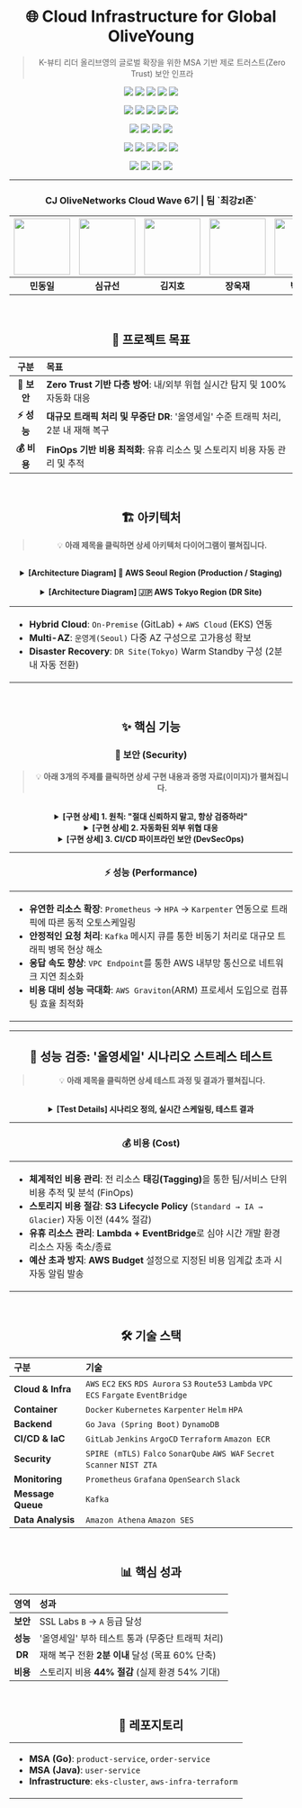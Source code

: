 <div align="center">

# 🌐 Cloud Infrastructure for Global OliveYoung

> K-뷰티 리더 올리브영의 글로벌 확장을 위한 MSA 기반 제로 트러스트(Zero Trust) 보안 인프라

<p>
  <img src="https://img.shields.io/badge/AWS-232F3E?logo=amazonaws&logoColor=white" />
  <img src="https://img.shields.io/badge/Kubernetes-326CE5?logo=kubernetes&logoColor=white" />
  <img src="https://img.shields.io/badge/Terraform-7B42BC?logo=terraform&logoColor=white" />
  <img src="https://img.shields.io/badge/Docker-2496ED?logo=docker&logoColor=white" />
  <img src="https://img.shields.io/badge/Helm-0F1689?logo=helm&logoColor=white" />
</p>
<p>
  <img src="https://img.shields.io/badge/Go-00ADD8?logo=go&logoColor=white" />
  <img src="https://img.shields.io/badge/Java-007396?logo=openjdk&logoColor=white" />
  <img src="https://img.shields.io/badge/Spring-6DB33F?logo=spring&logoColor=white" />
  <img src="https://img.shields.io/badge/Apache%20Kafka-231F20?logo=apachekafka&logoColor=white" />
  <img src="https://img.shields.io/badge/Amazon%20DynamoDB-4053D6?logo=amazondynamodb&logoColor=white" />
</p>
<p>
  <img src="https://img.shields.io/badge/GitLab-FC6D26?logo=gitlab&logoColor=white" />
  <img src="https://img.shields.io/badge/Jenkins-D24939?logo=jenkins&logoColor=white" />
  <img src="https://img.shields.io/badge/ArgoCD-EF7B4D?logo=argocd&logoColor=white" />
  <img src="https://img.shields.io/badge/Amazon%20ECR-FF9900?logo=amazonelasticcontainerregistry&logoColor=white" />
</p>
<p>
  <img src="https://img.shields.io/badge/SPIRE-A6C444?logo=spiffe&logoColor=white" />
  <img src="https://img.shields.io/badge/Falco-00A5E6?logo=falco&logoColor=white" />
  <img src="https://img.shields.io/badge/SonarQube-4E9BCD?logo=sonarqube&logoColor=white" />
  <img src="https://img.shields.io/badge/AWS%20WAF-FF9900?logo=awswaf&logoColor=white" />
  <img src="https://img.shields.io/badge/NIST-000000?logo=nist&logoColor=white" />
</p>
<p>
  <img src="https://img.shields.io/badge/Prometheus-E6522C?logo=prometheus&logoColor=white" />
  <img src="https://img.shields.io/badge/Grafana-F46800?logo=grafana&logoColor=white" />
  <img src="https://img.shields.io/badge/OpenSearch-005EB8?logo=opensearch&logoColor=white" />
  <img src="https://img.shields.io/badge/Amazon%20Athena-7D4099?logo=amazonathena&logoColor=white" />
</p>

<hr>

<h3 align="center">CJ OliveNetworks Cloud Wave 6기 | 팀 `최강zl존`</h3>

| [<img src="https://github.com/DongilMin.png" width="100">](https://github.com/DongilMin) | [<img src="https://github.com/gyuseon25.png" width="100">](https://github.com/gyuseon25) | [<img src="https://github.com/isuking6511.png" width="100">](https://github.com/isuking6511) | [<img src="https://github.com/dfadsfa.png" width="100">](https://github.com/dfadsfa) | [<img src="https://github.com/sojung102.png" width="100">](https://github.com/sojung102) |
| :---: | :---: | :---: | :---: | :---: |
| **민동일** | **심규선** | **김지호** | **장욱재** | **박소정** |

<br>

<h2 align="center">🚀 프로젝트 목표</h2>

| 구분 | 목표 |
| :---: | :--- |
| **🔐 보안** | **Zero Trust 기반 다층 방어**: 내/외부 위협 실시간 탐지 및 100% 자동화 대응 |
| **⚡ 성능** | **대규모 트래픽 처리 및 무중단 DR**: '올영세일' 수준 트래픽 처리, 2분 내 재해 복구 |
| **💰 비용** | **FinOps 기반 비용 최적화**: 유휴 리소스 및 스토리지 비용 자동 관리 및 추적 |

<br>

<h2 align="center">🏗️ 아키텍처</h2>

> 💡 **아래 제목을 클릭하면 상세 아키텍처 다이어그램이 펼쳐집니다.**

<br>

<details>
<summary><strong>[Architecture Diagram] 📍 AWS Seoul Region (Production / Staging)</strong></summary>
<br>
<table border="0">
 <tr>
  <td align="center"><img src="https://github.com/user-attachments/assets/4116044f-862b-48aa-bac7-13a4b1975c0b" width="100%" /></td>
  <td align="center"><img src="https://github.com/user-attachments/assets/18b6b3bf-4d14-400b-80cc-8e5352d1e712" width="100%" /></td>
 </tr>
</table>
</details>

<br>

<details>
<summary><strong>[Architecture Diagram] 🇯🇵 AWS Tokyo Region (DR Site)</strong></summary>
<br>
<p align="center">
  <img src="https://github.com/user-attachments/assets/323898de-7179-4fde-b4a0-7fde79ba35f5" width="800" />
</p>
</details>

<table border="0"><tr><td align="left">
<ul>
<li><strong>Hybrid Cloud</strong>: <code>On-Premise</code> (GitLab) + <code>AWS Cloud</code> (EKS) 연동</li>
<li><strong>Multi-AZ</strong>: <code>운영계(Seoul)</code> 다중 AZ 구성으로 고가용성 확보</li>
<li><strong>Disaster Recovery</strong>: <code>DR Site(Tokyo)</code> Warm Standby 구성 (2분 내 자동 전환)</li>
</ul>
</td></tr></table>

<br>

<h2 align="center">✨ 핵심 기능</h2>

<h3 align="center">🔐 보안 (Security)</h3>

> 💡 **아래 3개의 주제를 클릭하면 상세 구현 내용과 증명 자료(이미지)가 펼쳐집니다.**

<br>

<details>
<summary><strong>[구현 상세] 1. 원칙: "절대 신뢰하지 말고, 항상 검증하라"</strong></summary>
<br>
    
* **서비스 간 상호 인증**: MSA 환경 내 모든 서비스 통신에 **mTLS** 상호 인증 적용
    <p align="center">
      <img width="650" height="300" alt="TLS vs mTLS Communication" src="https://github.com/user-attachments/assets/cef71004-f042-469f-8170-5d9a2d2fbbb8" />
    </p>

* **mTLS 자동화**: 수동 관리의 한계 → **SPIRE** 도입으로 **워크로드 증명(Attestation)** 기반 인증서 발급/갱신 **100% 자동화**
    <p align="center">
      <img width="650" height="400" alt="SPIRE Architecture" src="https://github.com/user-attachments/assets/9066d6a4-4674-4074-a3d4-7337d745c2c0" />
    </p>

* **인증서 탈취 대응**: **60초 수명**의 초단기 인증서(SVID)를 **30초** 주기로 자동 갱신하여 탈취 피해 최소화
    <p align="center">
      <img width="650" height="300" alt="Short-Lived SVID Renewal Proof" src="https://github.com/user-attachments/assets/e127d6e8-d7ae-444a-9cc5-bae5b10797fe" />
    </p>
</details>

<details>
<summary><strong>[구현 상세] 2. 자동화된 외부 위협 대응</strong></summary>
<br>

* **테스트 시나리오**: 대규모 **Credential Stuffing** 공격 및 개인정보 유출 상황 모의
    <p align="center">
      <img width="650" height="300" alt="Simulated Data Breach Scenario" src="https://github.com/user-attachments/assets/a8d7f2c6-47a4-45dd-8f6a-0ec858e66e51" />
    </p>

* **대응 파이프라인**: **탐지 → 차단 → 시각화 → 알림 → 분석 → 리포팅** 전 과정 100% 자동화
    <p align="center">
      <img width="650" height="300" alt="Automated Threat Response Pipeline" src="https://github.com/user-attachments/assets/b21fe029-d27e-47c5-a3ed-87f287392acf" />
    </p>

* **실시간 대응**: **WAF** 자동 차단 → **OpenSearch** 실시간 시각화 → **Slack** 즉각 알림
    <p align="center">
      <img width="650" height="300" alt="Real-time Detection & Alerting Demo" src="https://github.com/user-attachments/assets/32254136-5039-4a6f-819c-e56f287a5e64" />
    </p>

* **분석 및 리포팅**: **WAF Log (S3)** → **Athena** 자동 쿼리 → **SES** 일일 보고서 발송
    <p align="center">
      <img width="650" height="300" alt="Automated Log Analysis & Reporting" src="https://github.com/user-attachments/assets/b6717032-9c6d-4d8d-8d33-fa9f08b03cbe" />
    </p>
</details>

<details>
<summary><strong>[구현 상세] 3. CI/CD 파이프라인 보안 (DevSecOps)</strong></summary>
<br>

* **정적 코드 분석**: `SonarQube`를 통한 소스 코드 레벨의 잠재적 보안 취약점 사전 탐지
    <p align="center">
      <img width="650" height="300" alt="SonarQube SAST" src="https://github.com/user-attachments/assets/75a51d55-d680-4b82-b2bb-e7f67bd3bd56" />
    </p>

* **민감 정보 스캐닝**: `Git` 커밋 내 민감 정보(API 키 등) 실시간 탐지, 자동 비활성화 및 경고
    <p align="center">
      <img width="650" height="300" alt="Secret Scanning & Alerting" src="https://github.com/user-attachments/assets/06b46a5b-798d-4369-b2be-7ee69d49fe3d" />
    </p>
</details>

<hr>

<h3 align="center">⚡ 성능 (Performance)</h3>

<table border="0"><tr><td align="left">
<ul>
<li><strong>유연한 리소스 확장</strong>: <code>Prometheus</code> → <code>HPA</code> → <code>Karpenter</code> 연동으로 트래픽에 따른 동적 오토스케일링</li>
<li><strong>안정적인 요청 처리</strong>: <code>Kafka</code> 메시지 큐를 통한 비동기 처리로 대규모 트래픽 병목 현상 해소</li>
<li><strong>응답 속도 향상</strong>: <code>VPC Endpoint</code>를 통한 AWS 내부망 통신으로 네트워크 지연 최소화</li>
<li><strong>비용 대비 성능 극대화</strong>: <code>AWS Graviton</code>(ARM) 프로세서 도입으로 컴퓨팅 효율 최적화</li>
</ul>
</td></tr></table>

<hr>

<h2 align="center">🔬 성능 검증: '올영세일' 시나리오 스트레스 테스트</h2>

> 💡 **아래 제목을 클릭하면 상세 테스트 과정 및 결과가 펼쳐집니다.**

<br>

<details>
<summary><strong>[Test Details] 시나리오 정의, 실시간 스케일링, 테스트 결과</strong></summary>
<br>

* **시나리오 정의**:
    * **기준**: 올리브영 공식 트래픽 5단계 모델 기반
    * **목표**: 최고 부하 단계인 **'(S) Special - 올영세일'** (평시 20배 이상) 트래픽을 안정적으로 처리

    <p align="center">
      <img width="650" height="300" alt="Traffic Level Scenario" src="https://github.com/user-attachments/assets/3cf9d698-9d68-42bf-9ef7-fcc1b7d77565" />
    </p>

* **실시간 스케일링 동작**:
    * **Pod 확장 (HPA)**: `Prometheus`로 수집된 CPU/Memory 임계값 초과 시 HPA가 Pod 수를 **4개에서 13개로 확장**
    * **Node 프로비저닝 (Karpenter)**: HPA에 의해 스케줄링 불가능한 Pod 발생 시 `Karpenter`가 신규 Node(7개→10개)를 **Just-in-Time 방식으로 즉시 프로비저닝**

    <p align="center">
      <img width="650" height="300" alt="Real-time Scaling Visualization" src="https://github.com/user-attachments/assets/be64eb3d-67c9-4313-a2b5-355df6f53814" />
    </p>

* **테스트 결과 (Grafana 대시보드)**:
    * **결과**: 트래픽 폭증에 성공적으로 대응 후, 트래픽 감소 시 Pod와 Node가 설정된 기준에 따라 안정적으로 축소됨을 확인
    * **Pod 수**: **4 → 13 → 4** (안정적 복귀)
    * **Node 수**: **7 → 10 → 8** (비용 최적화를 위한 점진적 축소)

    <p align="center">
      <img width="650" height="300" alt="Grafana Dashboard Results" src="https://github.com/user-attachments/assets/6dd70aae-8b88-481e-9981-8c9bf5053d62" />
    </p>
</details>

<hr>

<h3 align="center">💰 비용 (Cost)</h3>

<table border="0"><tr><td align="left">
<ul>
<li><strong>체계적인 비용 관리</strong>: 전 리소스 <strong>태깅(Tagging)</strong>을 통한 팀/서비스 단위 비용 추적 및 분석 (FinOps)</li>
<li><strong>스토리지 비용 절감</strong>: <strong>S3 Lifecycle Policy</strong> (<code>Standard → IA → Glacier</code>) 자동 이전 (44% 절감)</li>
<li><strong>유휴 리소스 관리</strong>: <strong>Lambda + EventBridge</strong>로 심야 시간 개발 환경 리소스 자동 축소/종료</li>
<li><strong>예산 초과 방지</strong>: <strong>AWS Budget</strong> 설정으로 지정된 비용 임계값 초과 시 자동 알림 발송</li>
</ul>
</td></tr></table>
<br>

<h2 align="center">🛠️ 기술 스택</h2>

| 구분 | 기술 |
| :--- | :--- |
| **Cloud & Infra** | `AWS` `EC2` `EKS` `RDS Aurora` `S3` `Route53` `Lambda` `VPC` `ECS` `Fargate` `EventBridge` |
| **Container** | `Docker` `Kubernetes` `Karpenter` `Helm` `HPA` |
| **Backend** | `Go` `Java (Spring Boot)` `DynamoDB`|
| **CI/CD & IaC** | `GitLab` `Jenkins` `ArgoCD` `Terraform` `Amazon ECR` |
| **Security** | `SPIRE (mTLS)` `Falco` `SonarQube` `AWS WAF` `Secret Scanner` `NIST ZTA` |
| **Monitoring** | `Prometheus` `Grafana` `OpenSearch` `Slack` |
| **Message Queue** | `Kafka` |
| **Data Analysis** | `Amazon Athena` `Amazon SES`|

<br>

<h2 align="center">📊 핵심 성과</h2>

| 영역 | 성과 |
| :---: | :--- |
| **보안** | SSL Labs `B` → `A` 등급 달성 |
| **성능** | '올영세일' 부하 테스트 통과 (무중단 트래픽 처리) |
| **DR** | 재해 복구 전환 **2분 이내** 달성 (목표 60% 단축) |
| **비용** | 스토리지 비용 **44% 절감** (실제 환경 54% 기대) |

<br>

<h2 align="center">📂 레포지토리</h2>

<table border="0"><tr><td align="left">
<ul>
<li><strong>MSA (Go)</strong>: <code>product-service</code>, <code>order-service</code></li>
<li><strong>MSA (Java)</strong>: <code>user-service</code></li>
<li><strong>Infrastructure</strong>: <code>eks-cluster</code>, <code>aws-infra-terraform</code></li>
</ul>
</td></tr></table>

</div>
